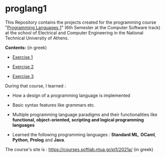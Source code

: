 # proglang1
This Repository contains the projects created for the programming course "[Programming Languages 1](https://courses.softlab.ntua.gr/pl1/2021a/)" (6th Semester at the Computer Software track) at the school of Electrical and Computer Engineering in the National Technical University of Athens.

**Contents:**    (in greek)

  * [Exercise 1](https://courses.softlab.ntua.gr/pl1/2021a/Exercises/exer21-1.pdf)
  
  * [Exercise 2](https://courses.softlab.ntua.gr/pl1/2021a/Exercises/exer21-2.pdf)
  
  * [Exercise 3](https://courses.softlab.ntua.gr/pl1/2021a/Exercises/exer21-3.pdf)

During that course, I learned :

  * How a design of a programming language is implemented

  * Basic syntax features like grammars etc.

  * Multiple programming language paradigms and their functionalities like **functional, object-oriented, scripting and logical programming languages**

  * Learned the following programming languages : **Standard ML**, **OCaml**, **Python**, **Prolog** and **Java**.

The course's site is : https://courses.softlab.ntua.gr/pl1/2021a/ (in greek) 
